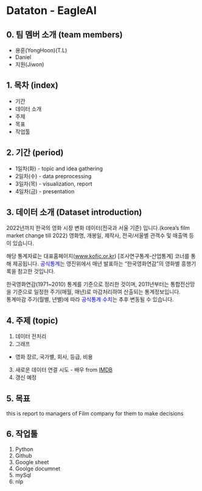 # Dataton - EagleAI  
  
## 0. 팀 멤버 소개 (team members)  
* 용훈(YongHoon)(T.L)
* Daniel
* 지원(Jiwon)
  
## 1. 목차 (index)  
  - 기간
  - 데이터 소개
  - 주제
  - 목표
  - 작업툴
  
## 2. 기간 (period)  
* 1일차(화) - topic and idea gathering
* 2일차(수) - data preprocessing
* 3일차(목) - visualization, report
* 4일차(금) - presentation 

## 3. 데이터 소개 (Dataset introduction)  

2022년까지 한국의 영화 시장 변화 데이터(전국과 서울 기준) 입니다.(korea’s  film market change till 2022) 
영화명, 개봉일, 제작사, 전국/서울별 관객수 및 매출액 등이 있습니다.
  
해당 통계자료는 대표홈페이지(www.kofic.or.kr) [조사연구통계-산업통계] 코너를 통해 제공됩니다.
<span style="color: 0000FF">공식통계</span>는 영진위에서 매년 발표하는 “한국영화연감”의 영화별 흥행기록을 참고한 것입니다.  
  
한국영화연감(1971~2010) 통계를 기준으로 정리한 것이며, 2011년부터는 통합전산망을 기준으로 일정한 주기(매월, 매년)로 마감처리하여 산출되는 통계정보입니다.  
통계마감 주기(월별, 년별)에 따라 <span style="color: 0000FF">공식통계 수치</span>는 추후 변동될 수 있습니다.  


## 4. 주제 (topic)  
1. 데이터 전처리
2. 그래프
  - 영화 장르, 국가별, 회사, 등급, 비용
3. 새로운 데이터 연결 시도 - 배우 from [IMDB](https://www.imdb.com)  
4. 갱신 예정 
  
## 5. 목표
this is report to managers of Film company for them to make decisions
  
## 6. 작업툴
1. Python
2. Github
3. Google sheet
4. Goolge documnet
5. mySql
6. nlp
